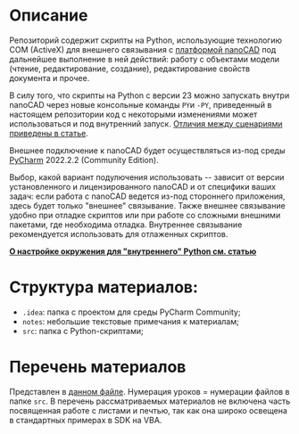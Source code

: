 # Описание
Репозиторий содержит скрипты на Python, использующие технологию COM (ActiveX) для внешнего связывания с [платформой nanoCAD](https://www.nanocad.ru) под дальнейшее выполнение в ней действий: работу с объектами модели (чтение, редактирование, создание), редактирование свойств документа и прочее.

В силу того, что скрипты на Python с версии 23 можно запускать внутри nanoCAD через новые консольные команды `PY`и `-PY`, приведенный в настоящем репозитории код с некоторыми изменениями может использоваться и под внутренний запуск. [Отличия между сценариями приведены в статье](/notes/nanocad_connecting.md).

Внешнее подключение к nanoCAD будет осуществляться из-под среды [PyCharm](https://www.jetbrains.com/pycharm/download/#section=windows) 2022.2.2 (Community Edition).

Выбор, какой вариант подулючения использовать -- зависит от версии установленного и лицензированного nanoCAD и от специфики ваших задач: если работа с nanoCAD ведется из-под стороннего приложения, здесь будет только "внешнее" связывание. Также внешнее связывание удобно при отладке скриптов или при работе со сложными внешними пакетами, где необходима отладка. Внутреннее связывание рекомендуется использовать для отлаженных скриптов.

[**О настройке окружения для "внутреннего" Python см. статью**](/notes/python_internal_install.md)

# Структура материалов:
- `.idea`: папка с проектом для среды PyCharm Community;
- `notes`: небольшие текстовые примечания к материалам;
- `src`: папка с Python-скриптами;

# Перечень материалов

Представлен в [данном файле](/notes/about.md). Нумерация уроков = нумерации файлов в папке `src`. В перечень рассматриваемых материалов не включена часть посвященная работе с листами и печтью, так как она широко освещена в стандартных примерах в SDK на VBA.